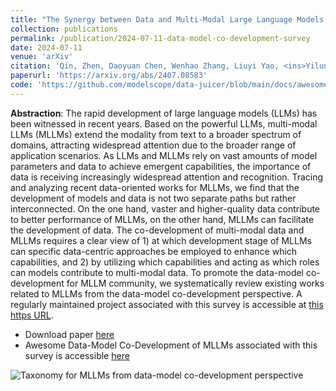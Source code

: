 ```yaml
---
title: "The Synergy between Data and Multi-Modal Large Language Models: A Survey from Co-Development Perspective"
collection: publications
permalink: /publication/2024-07-11-data-model-co-development-survey
date: 2024-07-11
venue: 'arXiv'
citation: 'Qin, Zhen, Daoyuan Chen, Wenhao Zhang, Liuyi Yao, <ins>Yilun Huang</ins>, Bolin Ding, Yaliang Li, and Shuiguang Deng. "The Synergy between Data and Multi-Modal Large Language Models: A Survey from Co-Development Perspective." arXiv preprint arXiv:2407.08583 (2024).'
paperurl: 'https://arxiv.org/abs/2407.08583'
code: 'https://github.com/modelscope/data-juicer/blob/main/docs/awesome_llm_data.md'
---
```


<strong>Abstraction</strong>: The rapid development of large language models (LLMs) has been witnessed in recent years. Based on the powerful LLMs, multi-modal LLMs (MLLMs) extend the modality from text to a broader spectrum of domains, attracting widespread attention due to the broader range of application scenarios. As LLMs and MLLMs rely on vast amounts of model parameters and data to achieve emergent capabilities, the importance of data is receiving increasingly widespread attention and recognition. Tracing and analyzing recent data-oriented works for MLLMs, we find that the development of models and data is not two separate paths but rather interconnected. On the one hand, vaster and higher-quality data contribute to better performance of MLLMs, on the other hand, MLLMs can facilitate the development of data. The co-development of multi-modal data and MLLMs requires a clear view of 1) at which development stage of MLLMs can specific data-centric approaches be employed to enhance which capabilities, and 2) by utilizing which capabilities and acting as which roles can models contribute to multi-modal data. To promote the data-model co-development for MLLM community, we systematically review existing works related to MLLMs from the data-model co-development perspective. A regularly maintained project associated with this survey is accessible at [this https URL](https://github.com/modelscope/data-juicer/blob/main/docs/awesome_llm_data.md).

- Download paper [here](https://arxiv.org/abs/2407.08583)
- Awesome Data-Model Co-Development of MLLMs associated with this survey is accessible [here](https://github.com/modelscope/data-juicer/blob/main/docs/awesome_llm_data.md)

![Taxonomy for MLLMs from data-model co-development perspective](https://camo.githubusercontent.com/cf39066e9c577d7e8e53f71ff102d61f1c9b831b2ba876b5acfc22be70187620/68747470733a2f2f696d672e616c6963646e2e636f6d2f696d6765787472612f69312f4f31434e3031614e3354566f316d67475a417553484a345f2121363030303030303030343938332d322d7470732d333235352d313332372e706e67)

